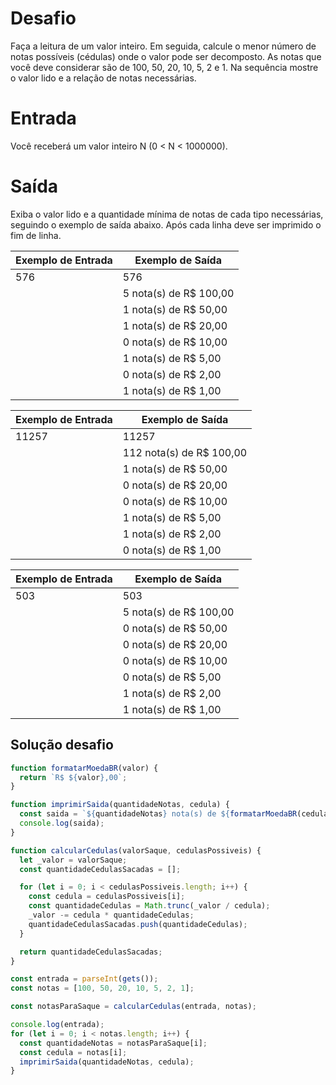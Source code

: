 <!-- @format -->

# Desafio

Faça a leitura de um valor inteiro. Em seguida, calcule o menor número de notas possíveis (cédulas) onde o valor pode ser decomposto. As notas que você deve considerar são de 100, 50, 20, 10, 5, 2 e 1. Na sequência mostre o valor lido e a relação de notas necessárias.

# Entrada

Você receberá um valor inteiro N (0 < N < 1000000).

# Saída

Exiba o valor lido e a quantidade mínima de notas de cada tipo necessárias, seguindo o exemplo de saída abaixo. Após cada linha deve ser imprimido o fim de linha.

| Exemplo de Entrada | Exemplo de Saída       |
| ------------------ | ---------------------- |
| 576                | 576                    |
|                    | 5 nota(s) de R$ 100,00 |
|                    | 1 nota(s) de R$ 50,00  |
|                    | 1 nota(s) de R$ 20,00  |
|                    | 0 nota(s) de R$ 10,00  |
|                    | 1 nota(s) de R$ 5,00   |
|                    | 0 nota(s) de R$ 2,00   |
|                    | 1 nota(s) de R$ 1,00   |

| Exemplo de Entrada | Exemplo de Saída         |
| ------------------ | ------------------------ |
| 11257              | 11257                    |
|                    | 112 nota(s) de R$ 100,00 |
|                    | 1 nota(s) de R$ 50,00    |
|                    | 0 nota(s) de R$ 20,00    |
|                    | 0 nota(s) de R$ 10,00    |
|                    | 1 nota(s) de R$ 5,00     |
|                    | 1 nota(s) de R$ 2,00     |
|                    | 0 nota(s) de R$ 1,00     |

| Exemplo de Entrada | Exemplo de Saída       |
| ------------------ | ---------------------- |
| 503                | 503                    |
|                    | 5 nota(s) de R$ 100,00 |
|                    | 0 nota(s) de R$ 50,00  |
|                    | 0 nota(s) de R$ 20,00  |
|                    | 0 nota(s) de R$ 10,00  |
|                    | 0 nota(s) de R$ 5,00   |
|                    | 1 nota(s) de R$ 2,00   |
|                    | 1 nota(s) de R$ 1,00   |

## Solução desafio

```js
function formatarMoedaBR(valor) {
  return `R$ ${valor},00`;
}

function imprimirSaida(quantidadeNotas, cedula) {
  const saida = `${quantidadeNotas} nota(s) de ${formatarMoedaBR(cedula)}`;
  console.log(saida);
}

function calcularCedulas(valorSaque, cedulasPossiveis) {
  let _valor = valorSaque;
  const quantidadeCedulasSacadas = [];

  for (let i = 0; i < cedulasPossiveis.length; i++) {
    const cedula = cedulasPossiveis[i];
    const quantidadeCedulas = Math.trunc(_valor / cedula);
    _valor -= cedula * quantidadeCedulas;
    quantidadeCedulasSacadas.push(quantidadeCedulas);
  }

  return quantidadeCedulasSacadas;
}

const entrada = parseInt(gets());
const notas = [100, 50, 20, 10, 5, 2, 1];

const notasParaSaque = calcularCedulas(entrada, notas);

console.log(entrada);
for (let i = 0; i < notas.length; i++) {
  const quantidadeNotas = notasParaSaque[i];
  const cedula = notas[i];
  imprimirSaida(quantidadeNotas, cedula);
}
```
